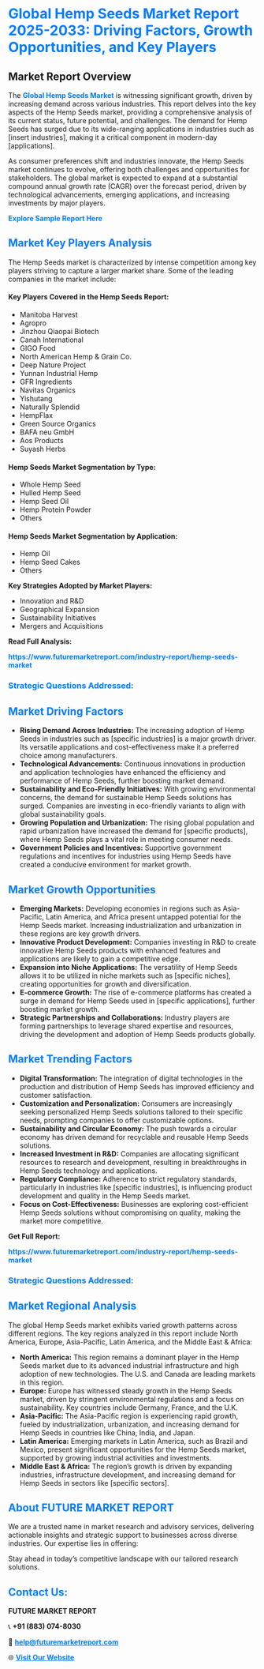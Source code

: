 <h1 style="color: #007BFF;">Global Hemp Seeds Market Report 2025-2033: Driving Factors, Growth Opportunities, and Key Players</h1>

<section id="overview">
<h2>Market Report Overview</h2>
<p>The <a href="https://www.futuremarketreport.com/industry-report/hemp-seeds-market" style="color: #007BFF; text-decoration: none;"><strong>Global Hemp Seeds Market</strong></a> is witnessing significant growth, driven by increasing demand across various industries. This report delves into the key aspects of the Hemp Seeds market, providing a comprehensive analysis of its current status, future potential, and challenges. The demand for Hemp Seeds has surged due to its wide-ranging applications in industries such as [insert industries], making it a critical component in modern-day [applications].</p>
<p>As consumer preferences shift and industries innovate, the Hemp Seeds market continues to evolve, offering both challenges and opportunities for stakeholders. The global market is expected to expand at a substantial compound annual growth rate (CAGR) over the forecast period, driven by technological advancements, emerging applications, and increasing investments by major players.</p>
</section>

<section id="overview">
<p><a href="https://www.futuremarketreport.com/request-sample/reportId=26323" style="color: #007BFF; text-decoration: none;"><strong>Explore Sample Report Here</strong></a></p>
</section>

<section id="key-players">
<h2 style="color: #007BFF;">Market Key Players Analysis</h2>
<p>The Hemp Seeds market is characterized by intense competition among key players striving to capture a larger market share. Some of the leading companies in the market include:</p>
<h4>Key Players Covered in the Hemp Seeds Report:</h4>
<ul><li>Manitoba Harvest</li><li>Agropro</li><li>Jinzhou Qiaopai Biotech</li><li>Canah International</li><li>GIGO Food</li><li>North American Hemp &amp; Grain Co.</li><li>Deep Nature Project</li><li>Yunnan Industrial Hemp</li><li>GFR Ingredients</li><li>Navitas Organics</li><li>Yishutang</li><li>Naturally Splendid</li><li>HempFlax</li><li>Green Source Organics</li><li>BAFA neu GmbH</li><li>Aos Products</li><li>Suyash Herbs</li></ul>
<h4>Hemp Seeds Market Segmentation by Type:</h4>
<ul><li>Whole Hemp Seed</li><li>Hulled Hemp Seed</li><li>Hemp Seed Oil</li><li>Hemp Protein Powder</li><li>Others</li></ul>

<h4>Hemp Seeds Market Segmentation by Application:</h4>
<ul><li>Hemp Oil</li><li>Hemp Seed Cakes</li><li>Others</li></ul>
<p><strong>Key Strategies Adopted by Market Players:</strong></p>
<ul>
<li>Innovation and R&D</li>
<li>Geographical Expansion</li>
<li>Sustainability Initiatives</li>
<li>Mergers and Acquisitions</li>
</ul>
</section>

<section>
<p><strong>Read Full Analysis: </strong></p><a href="https://www.futuremarketreport.com/industry-report/hemp-seeds-market" style="color: #007BFF; text-decoration: none;"><strong>https://www.futuremarketreport.com/industry-report/hemp-seeds-market</strong></a>
<h3 style="color: #007BFF;">Strategic Questions Addressed:</h3>
</section>

<section id="driving-factors">
<h2 style="color: #007BFF;">Market Driving Factors</h2>
<ul>
<li><strong>Rising Demand Across Industries:</strong> The increasing adoption of Hemp Seeds in industries such as [specific industries] is a major growth driver. Its versatile applications and cost-effectiveness make it a preferred choice among manufacturers.</li>
<li><strong>Technological Advancements:</strong> Continuous innovations in production and application technologies have enhanced the efficiency and performance of Hemp Seeds, further boosting market demand.</li>
<li><strong>Sustainability and Eco-Friendly Initiatives:</strong> With growing environmental concerns, the demand for sustainable Hemp Seeds solutions has surged. Companies are investing in eco-friendly variants to align with global sustainability goals.</li>
<li><strong>Growing Population and Urbanization:</strong> The rising global population and rapid urbanization have increased the demand for [specific products], where Hemp Seeds plays a vital role in meeting consumer needs.</li>
<li><strong>Government Policies and Incentives:</strong> Supportive government regulations and incentives for industries using Hemp Seeds have created a conducive environment for market growth.</li>
</ul>
</section>

<section id="growth-opportunities">
<h2 style="color: #007BFF;">Market Growth Opportunities</h2>
<ul>
<li><strong>Emerging Markets:</strong> Developing economies in regions such as Asia-Pacific, Latin America, and Africa present untapped potential for the Hemp Seeds market. Increasing industrialization and urbanization in these regions are key growth drivers.</li>
<li><strong>Innovative Product Development:</strong> Companies investing in R&D to create innovative Hemp Seeds products with enhanced features and applications are likely to gain a competitive edge.</li>
<li><strong>Expansion into Niche Applications:</strong> The versatility of Hemp Seeds allows it to be utilized in niche markets such as [specific niches], creating opportunities for growth and diversification.</li>
<li><strong>E-commerce Growth:</strong> The rise of e-commerce platforms has created a surge in demand for Hemp Seeds used in [specific applications], further boosting market growth.</li>
<li><strong>Strategic Partnerships and Collaborations:</strong> Industry players are forming partnerships to leverage shared expertise and resources, driving the development and adoption of Hemp Seeds products globally.</li>
</ul>
</section>

<section id="trending-factors">
<h2 style="color: #007BFF;">Market Trending Factors</h2>
<ul>
<li><strong>Digital Transformation:</strong> The integration of digital technologies in the production and distribution of Hemp Seeds has improved efficiency and customer satisfaction.</li>
<li><strong>Customization and Personalization:</strong> Consumers are increasingly seeking personalized Hemp Seeds solutions tailored to their specific needs, prompting companies to offer customizable options.</li>
<li><strong>Sustainability and Circular Economy:</strong> The push towards a circular economy has driven demand for recyclable and reusable Hemp Seeds solutions.</li>
<li><strong>Increased Investment in R&D:</strong> Companies are allocating significant resources to research and development, resulting in breakthroughs in Hemp Seeds technology and applications.</li>
<li><strong>Regulatory Compliance:</strong> Adherence to strict regulatory standards, particularly in industries like [specific industries], is influencing product development and quality in the Hemp Seeds market.</li>
<li><strong>Focus on Cost-Effectiveness:</strong> Businesses are exploring cost-efficient Hemp Seeds solutions without compromising on quality, making the market more competitive.</li>
</ul>
</section>

<section>
<p><strong>Get Full Report: </strong></p><a href="https://www.futuremarketreport.com/industry-report/hemp-seeds-market" style="color: #007BFF; text-decoration: none;"><strong>https://www.futuremarketreport.com/industry-report/hemp-seeds-market</strong></a>
<h3 style="color: #007BFF;">Strategic Questions Addressed:</h3>
</section>


<section id="regional-analysis">
<h2 style="color: #007BFF;">Market Regional Analysis</h2>
<p>The global Hemp Seeds market exhibits varied growth patterns across different regions. The key regions analyzed in this report include North America, Europe, Asia-Pacific, Latin America, and the Middle East & Africa:</p>
<ul>
<li><strong>North America:</strong> This region remains a dominant player in the Hemp Seeds market due to its advanced industrial infrastructure and high adoption of new technologies. The U.S. and Canada are leading markets in this region.</li>
<li><strong>Europe:</strong> Europe has witnessed steady growth in the Hemp Seeds market, driven by stringent environmental regulations and a focus on sustainability. Key countries include Germany, France, and the U.K.</li>
<li><strong>Asia-Pacific:</strong> The Asia-Pacific region is experiencing rapid growth, fueled by industrialization, urbanization, and increasing demand for Hemp Seeds in countries like China, India, and Japan.</li>
<li><strong>Latin America:</strong> Emerging markets in Latin America, such as Brazil and Mexico, present significant opportunities for the Hemp Seeds market, supported by growing industrial activities and investments.</li>
<li><strong>Middle East & Africa:</strong> The region’s growth is driven by expanding industries, infrastructure development, and increasing demand for Hemp Seeds in sectors like [specific sectors].</li>
</ul>
</section>

<footer>
<h2 style="color: #007BFF;">About FUTURE MARKET REPORT</h2>
<p>We are a trusted name in market research and advisory services, delivering actionable insights and strategic support to businesses across diverse industries. Our expertise lies in offering:</p>

<p>Stay ahead in today’s competitive landscape with our tailored research solutions.</p>

<h2 style="color: #007BFF;">Contact Us:</h2>
<p><strong>FUTURE MARKET REPORT</strong></p>
<p>📞 <strong>+91 (883) 074-8030</strong></p>
<p>📧 <strong><a href="mailto:help@futuremarketreport.com" style="color: #007BFF;">help@futuremarketreport.com</a></strong></p>
<p>🌐 <strong><a href="https://www.futuremarketreport.com/" style="color: #007BFF;">Visit Our Website</a></strong></p>
</footer>
